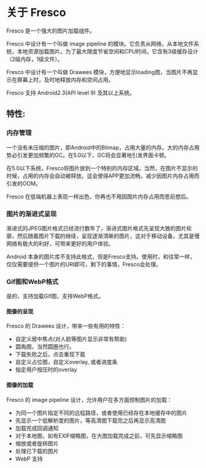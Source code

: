 # 关于 Fresco

Fresco 是一个强大的图片加载组件。

Fresco 中设计有一个叫做 image pipeline 的模块。它负责从网络，从本地文件系统，本地资源加载图片。为了最大限度节省空间和CPU时间，它含有3级缓存设计（2级内存，1级文件）。

Fresco 中设计有一个叫做 Drawees 模块，方便地显示loading图，当图片不再显示在屏幕上时，及时地释放内存和空间占用。

Fresco 支持 Android2.3(API level 9) 及其以上系统。

## **特性:**

### 内存管理
一个没有未压缩的图片，即Android中的Bitmap，占用大量的内存。大的内存占用势必引发更加频繁的GC。在5.0以下，GC将会显著地引发界面卡顿。

在5.0以下系统，Fresco将图片放到一个特别的内存区域。当然，在图片不显示的时候，占用的内存会自动被释放。这会使得APP更加流畅，减少因图片内存占用而引发的OOM。

Fresco 在低端机器上表现一样出色，你再也不用因图片内存占用而思前想后。

### 图片的渐进式呈现
渐进式的JPEG图片格式已经流行数年了，渐进式图片格式先呈现大致的图片轮廓，然后随着图片下载的继续，呈现逐渐清晰的图片，这对于移动设备，尤其是慢网络有极大的利好，可带来更好的用户体验。

Android 本身的图片库不支持此格式，但是Fresco支持。使用时，和往常一样，仅仅需要提供一个图片的URI即可，剩下的事情，Fresco会处理。

### Gif图和WebP格式
是的，支持加载Gif图，支持WebP格式。

#### 图像的呈现
Fresco 的 Drawees 设计，带来一些有用的特性：

- 自定义居中焦点(对人脸等图片显示非常有帮助)
- 圆角图，当然圆圈也行。
- 下载失败之后，点击重现下载
- 自定义占位图，自定义overlay, 或者进度条
- 指定用户按压时的overlay
#### 图像的加载
Fresco 的 image pipeline 设计，允许用户在多方面控制图片的加载：

- 为同一个图片指定不同的远程路径，或者使用已经存在本地缓存中的图片
- 先显示一个低解析度的图片，等高清图下载完之后再显示高清图
- 加载完成回调通知
- 对于本地图，如有EXIF缩略图，在大图加载完成之前，可先显示缩略图
- 缩放或者旋转图片
- 处理已下载的图片
- WebP 支持



